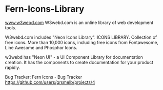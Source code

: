 # Fern-Icons-Library
www.w3webd.com
W3webd.com is an online library of web development tools. 

W3webd.com includes "Neon Icons Library". ICONS LIBRARY. Collection of free icons. More than 10,000 icons, including free icons from Fontawesome, Line Awesome and Phosphor Icons.

w3webd has "Neon UI" - a UI Component Library for documentation creation. It has the components to create documentation for your product rapidly. 

Bug Tracker:
Fern Icons - Bug Tracker
https://github.com/users/grsmelb/projects/4
